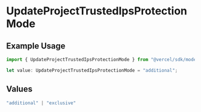 # UpdateProjectTrustedIpsProtectionMode

## Example Usage

```typescript
import { UpdateProjectTrustedIpsProtectionMode } from "@vercel/sdk/models/operations";

let value: UpdateProjectTrustedIpsProtectionMode = "additional";
```

## Values

```typescript
"additional" | "exclusive"
```